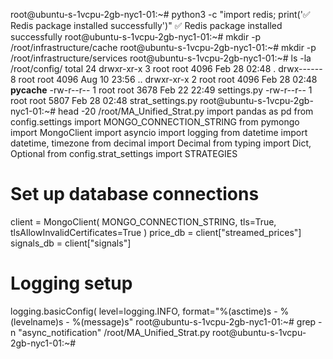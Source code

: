 root@ubuntu-s-1vcpu-2gb-nyc1-01:~# python3 -c "import redis; print('✅ Redis package installed successfully')"
✅ Redis package installed successfully
root@ubuntu-s-1vcpu-2gb-nyc1-01:~# mkdir -p /root/infrastructure/cache
root@ubuntu-s-1vcpu-2gb-nyc1-01:~# mkdir -p /root/infrastructure/services
root@ubuntu-s-1vcpu-2gb-nyc1-01:~# ls -la /root/config/
total 24
drwxr-xr-x 3 root root 4096 Feb 28 02:48 .
drwx------ 8 root root 4096 Aug 10 23:56 ..
drwxr-xr-x 2 root root 4096 Feb 28 02:48 __pycache__
-rw-r--r-- 1 root root 3678 Feb 22 22:49 settings.py
-rw-r--r-- 1 root root 5807 Feb 28 02:48 strat_settings.py
root@ubuntu-s-1vcpu-2gb-nyc1-01:~# head -20 /root/MA_Unified_Strat.py
import pandas as pd
from config.settings import MONGO_CONNECTION_STRING
from pymongo import MongoClient
import asyncio
import logging
from datetime import datetime, timezone
from decimal import Decimal
from typing import Dict, Optional
from config.strat_settings import STRATEGIES

# Set up database connections
client = MongoClient(
    MONGO_CONNECTION_STRING, tls=True, tlsAllowInvalidCertificates=True
)
price_db = client["streamed_prices"]
signals_db = client["signals"]

# Logging setup
logging.basicConfig(
    level=logging.INFO, format="%(asctime)s - %(levelname)s - %(message)s"
root@ubuntu-s-1vcpu-2gb-nyc1-01:~# grep -n "async_notification" /root/MA_Unified_Strat.py
root@ubuntu-s-1vcpu-2gb-nyc1-01:~# 

